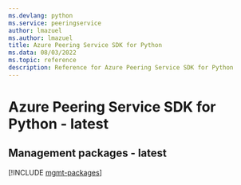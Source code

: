 ```yaml
---
ms.devlang: python
ms.service: peeringservice
author: lmazuel
ms.author: lmazuel
title: Azure Peering Service SDK for Python
ms.data: 08/03/2022
ms.topic: reference
description: Reference for Azure Peering Service SDK for Python
---
```

# Azure Peering Service SDK for Python - latest

## Management packages - latest
[!INCLUDE [mgmt-packages](peering-service-mgmt-index.md)]